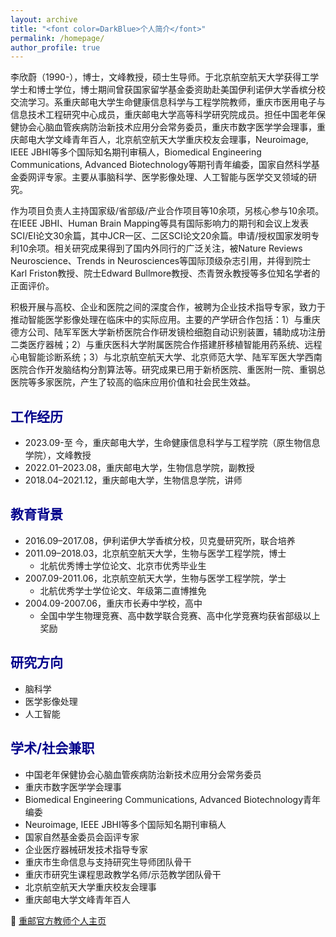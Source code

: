 ```yaml
---
layout: archive
title: "<font color=DarkBlue>个人简介</font>"
permalink: /homepage/
author_profile: true
---
```


李欣蔚（1990-），博士，文峰教授，硕士生导师。于北京航空航天大学获得工学学士和博士学位，博士期间曾获国家留学基金委资助赴美国伊利诺伊大学香槟分校交流学习。系重庆邮电大学生命健康信息科学与工程学院教师，重庆市医用电子与信息技术工程研究中心成员，重庆邮电大学高等科学研究院成员。担任中国老年保健协会心脑血管疾病防治新技术应用分会常务委员，重庆市数字医学学会理事，重庆邮电大学文峰青年百人，北京航空航天大学重庆校友会理事，Neuroimage, IEEE JBHI等多个国际知名期刊审稿人，Biomedical Engineering Communications,  Advanced Biotechnology等期刊青年编委，国家自然科学基金委网评专家。主要从事脑科学、医学影像处理、人工智能与医学交叉领域的研究。

作为项目负责人主持国家级/省部级/产业合作项目等10余项，另核心参与10余项。在IEEE JBHI、Human Brain Mapping等具有国际影响力的期刊和会议上发表SCI/EI论文30余篇，其中JCR一区、二区SCI论文20余篇。申请/授权国家发明专利10余项。相关研究成果得到了国内外同行的广泛关注，被Nature Reviews Neuroscience、Trends in Neurosciences等国际顶级杂志引用，并得到院士Karl Friston教授、院士Edward Bullmore教授、杰青贺永教授等多位知名学者的正面评价。

积极开展与高校、企业和医院之间的深度合作，被聘为企业技术指导专家，致力于推动智能医学影像处理在临床中的实际应用。主要的产学研合作包括：1）与重庆德方公司、陆军军医大学新桥医院合作研发镜检细胞自动识别装置，辅助成功注册二类医疗器械；2）与重庆医科大学附属医院合作搭建肝移植智能用药系统、远程心电智能诊断系统；3）与北京航空航天大学、北京师范大学、陆军军医大学西南医院合作开发脑结构分割算法等。研究成果已用于新桥医院、重医附一院、重钢总医院等多家医院，产生了较高的临床应用价值和社会民生效益。

## <font color=DarkBlue>工作经历</font>

- 2023.09-至       今，重庆邮电大学，生命健康信息科学与工程学院（原生物信息学院），文峰教授
- 2022.01–2023.08，重庆邮电大学，生物信息学院，副教授
- 2018.04–2021.12，重庆邮电大学，生物信息学院，讲师

## <font color=DarkBlue>教育背景</font>

- 2016.09–2017.08，伊利诺伊大学香槟分校，贝克曼研究所，联合培养
- 2011.09–2018.03，北京航空航天大学，生物与医学工程学院，博士
  - 北航优秀博士学位论文、北京市优秀毕业生
- 2007.09-2011.06，北京航空航天大学，生物与医学工程学院，学士
  - 北航优秀学士学位论文、年级第二直博推免
- 2004.09-2007.06，重庆市长寿中学校，高中
  - 全国中学生物理竞赛、高中数学联合竞赛、高中化学竞赛均获省部级以上奖励

## <font color=DarkBlue>研究方向</font>

- 脑科学
- 医学影像处理
- 人工智能

## <font color=DarkBlue>学术/社会兼职</font>

- 中国老年保健协会心脑血管疾病防治新技术应用分会常务委员
- 重庆市数字医学学会理事
- Biomedical Engineering Communications, Advanced Biotechnology青年编委
- Neuroimage, IEEE JBHI等多个国际知名期刊审稿人
- 国家自然基金委员会函评专家
- 企业医疗器械研发技术指导专家
- 重庆市生命信息与支持研究生导师团队骨干
- 重庆市研究生课程思政教学名师/示范教学团队骨干
- 北京航空航天大学重庆校友会理事
- 重庆邮电大学文峰青年百人



💼  <a href="https://faculty.cqupt.edu.cn/lixinwei/zh_CN/index.htm" target="_blank" >重邮官方教师个人主页</a> 